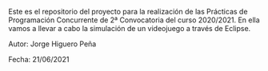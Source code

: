 Este es el repositorio del proyecto para la realización de las Prácticas de Programación Concurrente de 2ª Convocatoria del curso 2020/2021.
En ella vamos a llevar a cabo la simulación de un videojuego a través de Eclipse.

Autor: Jorge Higuero Peña

Fecha: 21/06/2021
